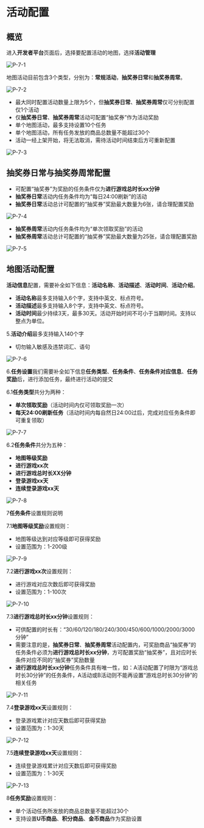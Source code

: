 
# 活动配置

## 概览

进入**开发者平台**页面后，选择要配置活动的地图，选择**活动管理**
 
![P-7-1](./pic/P-7-1.png)

地图活动目前包含3个类型，分别为：**常规活动**，**抽奖券日常**和**抽奖券周常**。
 
![P-7-2](./pic/P-7-2.png)

- 最大同时配置活动数量上限为5个，但**抽奖券日常**、**抽奖券周常**仅可分别配置仅1个活动
- 仅**抽奖券日常**、**抽奖券周常**活动可配置“抽奖券”作为活动奖励
- 单个地图活动，最多支持设置10个任务
- 单个地图活动，所有任务发放的商品总数量不能超过30个
- 活动一经上架开始，将无法取消，需待活动时间结束后方可重新配置
 
![P-7-3](./pic/P-7-3.png)

## **抽奖券日常**与**抽奖券周常**配置
- 可配置“抽奖券”为奖励的任务条件仅为**进行游戏总时长xx分钟**
- **抽奖券日常**活动内任务条件均为“每日24:00刷新”的活动
- **抽奖券日常**活动总计可配置的“抽奖券”奖励最大数量为6张，请合理配置奖励
 
![P-7-4](./pic/P-7-4.png)

- **抽奖券周常**活动内任务条件均为“单次领取奖励”的活动
- **抽奖券周常**活动总计可配置的“抽奖券”奖励最大数量为25张，请合理配置奖励
 
![P-7-5](./pic/P-7-5.png)

## **地图活动**配置

**活动信息**配置，需要补全如下信息：**活动名称**、**活动描述**、**活动时间**、**活动介绍**。

- **活动名称**最多支持输入6个字，支持中英文、标点符号。
- **活动描述**最多支持输入8个字，支持中英文、标点符号。
- **活动时间**最少持续3天，最多30天。活动开始时间不可小于当期时间。支持以整点为单位。

5.**活动介绍**最多支持输入140个字
- 切勿输入敏感及违禁词汇、语句
 
![P-7-6](./pic/P-7-6.png)

6.**任务设置**我们需要补全如下信息**任务类型**、**任务条件**、**任务条件对应信息**、**任务奖励**后，进行添加任务，最终进行活动的提交

6.1**任务类型**共分为两种：
- **单次领取奖励**（活动时间内仅可领取奖励一次）
- **每天24:00刷新任务**（活动时间内每自然日24:00过后，完成对应任务条件即可重复领取）
 
![P-7-7](./pic/P-7-7.png)

6.2**任务条件**共分为五种：
- **地图等级奖励**
- **进行游戏xx次**
- **进行游戏总时长XX分钟**
- **登录游戏xx天**
- **连续登录游戏xx天**
 
![P-7-8](./pic/P-7-8.png)

7**任务条件**设置规则说明

7.1**地图等级奖励**设置规则：
- 地图等级达到对应等级即可获得奖励
- 设置范围为：1-200级
 
![P-7-9](./pic/P-7-9.png)

7.2**进行游戏xx次**设置规则：
- 进行游戏对应次数后即可获得奖励
- 设置范围为：1-100次
 
![P-7-10](./pic/P-7-10.png)

7.3**进行游戏总时长xx分钟**设置规则：
- 可供配置的时长有：“30/60/120/180/240/300/450/600/1000/2000/3000分钟”
- 需要注意的是，**抽奖券日常**、**抽奖券周常**活动配置内，可奖励商品“抽奖券”的任务条件必须为**进行游戏总时长xx分钟**，方可配置奖励“抽奖券”，且对应时长条件对应不同的“抽奖券”奖励数量
- **进行游戏总时长xx分钟**任务条件具有唯一性，如：A活动配置了时限为“游戏总时长30分钟”的任务条件，A活动或B活动则不能再设置“游戏总时长30分钟”的相关任务
 
![P-7-11](./pic/P-7-11.png)

7.4**登录游戏xx天**设置规则：
- 登录游戏累计对应天数后即可获得奖励
- 设置范围为：1-30天
 
![P-7-12](./pic/P-7-12.png)

7.5**连续登录游戏xx天**设置规则：
- 连续登录游戏累计对应天数后即可获得奖励
- 设置范围为：1-30天
 
![P-7-13](./pic/P-7-13.png)

8**任务奖励**设置规则：
- 单个活动任务所发放的商品总数量不能超过30个
- 支持设置**U币商品**、**积分商品**、**金币商品**作为奖励设置